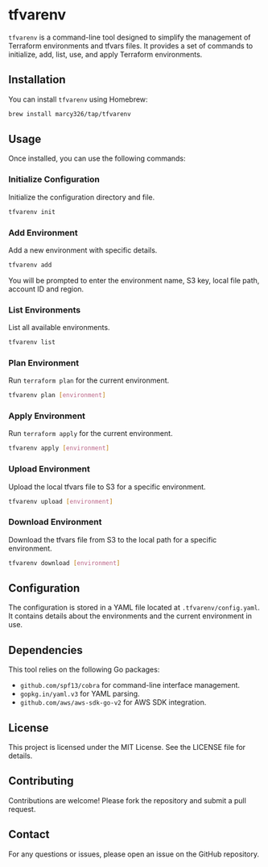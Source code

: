 # tfvarenv

`tfvarenv` is a command-line tool designed to simplify the management of Terraform environments and tfvars files. It provides a set of commands to initialize, add, list, use, and apply Terraform environments.

## Installation

You can install `tfvarenv` using Homebrew:

```bash
brew install marcy326/tap/tfvarenv
```

## Usage

Once installed, you can use the following commands:

### Initialize Configuration

Initialize the configuration directory and file.

```bash
tfvarenv init
```

### Add Environment

Add a new environment with specific details.

```bash
tfvarenv add
```

You will be prompted to enter the environment name, S3 key, local file path, account ID and region.

### List Environments

List all available environments.

```bash
tfvarenv list
```

### Plan Environment

Run `terraform plan` for the current environment.

```bash
tfvarenv plan [environment]
```

### Apply Environment

Run `terraform apply` for the current environment.

```bash
tfvarenv apply [environment]
```


### Upload Environment

Upload the local tfvars file to S3 for a specific environment.

```bash
tfvarenv upload [environment]
```

### Download Environment

Download the tfvars file from S3 to the local path for a specific environment.

```bash
tfvarenv download [environment]
```

## Configuration

The configuration is stored in a YAML file located at `.tfvarenv/config.yaml`. It contains details about the environments and the current environment in use.

## Dependencies

This tool relies on the following Go packages:

- `github.com/spf13/cobra` for command-line interface management.
- `gopkg.in/yaml.v3` for YAML parsing.
- `github.com/aws/aws-sdk-go-v2` for AWS SDK integration.

## License

This project is licensed under the MIT License. See the LICENSE file for details.

## Contributing

Contributions are welcome! Please fork the repository and submit a pull request.

## Contact

For any questions or issues, please open an issue on the GitHub repository.
